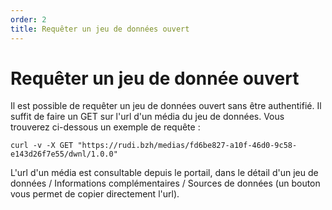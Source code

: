 ```yaml
---
order: 2
title: Requêter un jeu de données ouvert
---
```


# Requêter un jeu de donnée ouvert

Il est possible de requêter un jeu de données ouvert sans être authentifié.
Il suffit de faire un GET sur l'url d'un média du jeu de données. Vous trouverez ci-dessous un exemple de requête :
```
curl -v -X GET "https://rudi.bzh/medias/fd6be827-a10f-46d0-9c58-e143d26f7e55/dwnl/1.0.0"
```

L'url d'un média est consultable depuis le portail, dans le détail d'un jeu de données / Informations complémentaires / Sources de données (un bouton vous permet de copier directement l'url).
